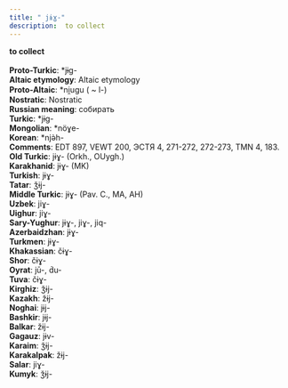 ```yaml
---
title: " jɨɣ-"
description:  to collect
---
```

<p data-pagefind-weight="0.5">
<strong> to collect</strong><br><br>
<strong>Proto-Turkic</strong>:  *jɨg-<br>
<strong>Altaic etymology</strong>:  Altaic etymology<br>
<strong> Proto-Altaic</strong>:  *ni̯ugu ( ~ l-)<br>
<strong>Nostratic</strong>:  Nostratic<br>
<strong>Russian meaning</strong>:  собирать<br>
<strong>Turkic</strong>:  *jɨg-<br>
<strong>Mongolian</strong>:  *nöɣe-<br>
<strong>Korean</strong>:  *njǝ̀h-<br>
<strong>Comments</strong>:  EDT 897, VEWT 200, ЭСТЯ 4, 271-272, 272-273, TMN 4, 183.<br>
<strong>Old Turkic</strong>:  jɨɣ- (Orkh., OUygh.)<br>
<strong>Karakhanid</strong>:  jɨɣ- (MK)<br>
<strong>Turkish</strong>:  jɨɣ-<br>
<strong>Tatar</strong>:  ǯɨj-<br>
<strong>Middle Turkic</strong>:  jɨɣ- (Pav. C., MA, AH)<br>
<strong>Uzbek</strong>:  jiɣ-<br>
<strong>Uighur</strong>:  jiɣ-<br>
<strong>Sary-Yughur</strong>:  jɨɣ-, jiɣ-, jiq-<br>
<strong>Azerbaidzhan</strong>:  jɨɣ-<br>
<strong>Turkmen</strong>:  jɨɣ-<br>
<strong>Khakassian</strong>:  čɨɣ-<br>
<strong>Shor</strong>:  čɨɣ-<br>
<strong>Oyrat</strong>:  jū-, d́u-<br>
<strong>Tuva</strong>:  čɨɣ-<br>
<strong>Kirghiz</strong>:  ǯɨj-<br>
<strong>Kazakh</strong>:  žɨj-<br>
<strong>Noghai</strong>:  jɨj-<br>
<strong>Bashkir</strong>:  jɨj-<br>
<strong>Balkar</strong>:  žɨj-<br>
<strong>Gagauz</strong>:  jɨv-<br>
<strong>Karaim</strong>:  ǯɨj-<br>
<strong>Karakalpak</strong>:  žɨj-<br>
<strong>Salar</strong>:  jiɣ-<br>
<strong>Kumyk</strong>:  ǯɨj-<br>

</p>
